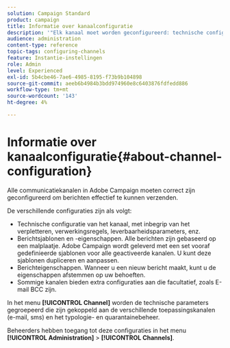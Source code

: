 ```yaml
---
solution: Campaign Standard
product: campaign
title: Informatie over kanaalconfiguratie
description: '"Elk kanaal moet worden geconfigureerd: technische configuratie, berichteigenschappen en sjablonen."'
audience: administration
content-type: reference
topic-tags: configuring-channels
feature: Instantie-instellingen
role: Admin
level: Experienced
exl-id: 5b4cbe46-7ae6-4985-8195-f73b9b104898
source-git-commit: aeeb6b4984b3bdd974960e8c6403876fdfedd886
workflow-type: tm+mt
source-wordcount: '143'
ht-degree: 4%

---
```


# Informatie over kanaalconfiguratie{#about-channel-configuration}

Alle communicatiekanalen in Adobe Campaign moeten correct zijn geconfigureerd om berichten effectief te kunnen verzenden.

De verschillende configuraties zijn als volgt:

* Technische configuratie van het kanaal, met inbegrip van het verpletteren, verwerkingsregels, leverbaarheidsparameters, enz.
* Berichtsjablonen en -eigenschappen. Alle berichten zijn gebaseerd op een malplaatje. Adobe Campaign wordt geleverd met een set vooraf gedefinieerde sjablonen voor alle geactiveerde kanalen. U kunt deze sjablonen dupliceren en aanpassen.
* Berichteigenschappen. Wanneer u een nieuw bericht maakt, kunt u de eigenschappen afstemmen op uw behoeften.
* Sommige kanalen bieden extra configuraties aan die facultatief, zoals E-mail BCC zijn.

In het menu **[!UICONTROL Channel]** worden de technische parameters gegroepeerd die zijn gekoppeld aan de verschillende toepassingskanalen (e-mail, sms) en het typologie- en quarantainebeheer.

Beheerders hebben toegang tot deze configuraties in het menu **[!UICONTROL Administration]** > **[!UICONTROL Channels]**.

